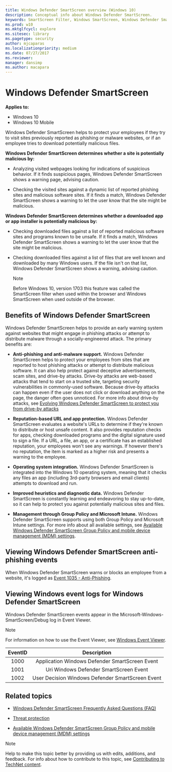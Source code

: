 ```yaml
---
title: Windows Defender SmartScreen overview (Windows 10)
description: Conceptual info about Windows Defender SmartScreen.
keywords: SmartScreen Filter, Windows SmartScreen, Windows Defender SmartScreen
ms.prod: w10
ms.mktglfcycl: explore
ms.sitesec: library
ms.pagetype: security
author: mjcaparas
ms.localizationpriority: medium
ms.date: 07/27/2017
ms.reviewer: 
manager: dansimp
ms.author: macapara
---
```


# Windows Defender SmartScreen
**Applies to:**

- Windows 10
- Windows 10 Mobile

Windows Defender SmartScreen helps to protect your employees if they try to visit sites previously reported as phishing or malware websites, or if an employee tries to download potentially malicious files.

**Windows Defender SmartScreen determines whether a site is potentially malicious by:**

- Analyzing visited webpages looking for indications of suspicious behavior. If it finds suspicious pages, Windows Defender SmartScreen shows a warning page, advising caution.

- Checking the visited sites against a dynamic list of reported phishing sites and malicious software sites. If it finds a match, Windows Defender SmartScreen shows a warning to let the user know that the site might be malicious.

**Windows Defender SmartScreen determines whether a downloaded app or app installer is potentially malicious by:**

- Checking downloaded files against a list of reported malicious software sites and programs known to be unsafe. If it finds a match, Windows Defender SmartScreen shows a warning to let the user know that the site might be malicious.

- Checking downloaded files against a list of files that are well known and downloaded by many Windows users. If the file isn't on that list, Windows Defender SmartScreen shows a warning, advising caution.

    >[!NOTE]
    >Before Windows 10, version 1703 this feature was called the SmartScreen filter when used within the browser and Windows SmartScreen when used outside of the browser.

## Benefits of Windows Defender SmartScreen
Windows Defender SmartScreen helps to provide an early warning system against websites that might engage in phishing attacks or attempt to distribute malware through a socially-engineered attack. The primary benefits are:

- **Anti-phishing and anti-malware support.** Windows Defender SmartScreen helps to protect your employees from sites that are reported to host phishing attacks or attempt to distribute malicious software. It can also help protect against deceptive advertisements, scam sites, and drive-by attacks. Drive-by attacks are web-based attacks that tend to start on a trusted site, targeting security vulnerabilities in commonly-used software. Because drive-by attacks can happen even if the user does not click or download anything on the page, the danger often goes unnoticed. For more info about drive-by attacks, see [Evolving Windows Defender SmartScreen to protect you from drive-by attacks](https://blogs.windows.com/msedgedev/2015/12/16/SmartScreen-drive-by-improvements/#3B7Bb8bzeAPq8hXE.97)

- **Reputation-based URL and app protection.** Windows Defender SmartScreen evaluates a website's URLs to determine if they're known to distribute or host unsafe content. It also provides reputation checks for apps, checking downloaded programs and the digital signature used to sign a file. If a URL, a file, an app, or a certificate has an established reputation, your employees won't see any warnings. If however there's no reputation, the item is marked as a higher risk and presents a warning to the employee.

- **Operating system integration.** Windows Defender SmartScreen is integrated into the Windows 10 operating system, meaning that it checks any files an app (including 3rd-party browsers and email clients) attempts to download and run.

- **Improved heuristics and diagnostic data.** Windows Defender SmartScreen is constantly learning and endeavoring to stay up-to-date, so it can help to protect you against potentially malicious sites and files.

- **Management through Group Policy and Microsoft Intune.** Windows Defender SmartScreen supports using both Group Policy and Microsoft Intune settings. For more info about all available settings, see [Available Windows Defender SmartScreen Group Policy and mobile device management (MDM) settings](windows-defender-smartscreen-available-settings.md).

## Viewing Windows Defender SmartScreen anti-phishing events
When Windows Defender SmartScreen warns or blocks an employee from a website, it's logged as [Event 1035 - Anti-Phishing](https://technet.microsoft.com/scriptcenter/dd565657(v=msdn.10).aspx).


## Viewing Windows event logs for Windows Defender SmartScreen
Windows Defender SmartScreen events appear in the Microsoft-Windows-SmartScreen/Debug log in Event Viewer.

> [!NOTE]
> For information on how to use the Event Viewer, see [Windows Event Viewer](https://docs.microsoft.com/host-integration-server/core/windows-event-viewer1).

|EventID | Description |
| :---:         |     :---:      |
|1000 | Application Windows Defender SmartScreen Event|
|1001 | Uri Windows Defender SmartScreen Event|
|1002 | User Decision Windows Defender SmartScreen Event|

## Related topics
- [Windows Defender SmartScreen Frequently Asked Questions (FAQ)](https://feedback.smartscreen.microsoft.com/smartscreenfaq.aspx)

- [Threat protection](../index.md)

- [Available Windows Defender SmartScreen Group Policy and mobile device management (MDM) settings](https://docs.microsoft.com/windows/security/threat-protection/windows-defender-smartscreen/windows-defender-smartscreen-available-settings)

>[!NOTE]
>Help to make this topic better by providing us with edits, additions, and feedback. For info about how to contribute to this topic, see [Contributing to TechNet content](https://github.com/Microsoft/windows-itpro-docs/blob/master/CONTRIBUTING.md).

